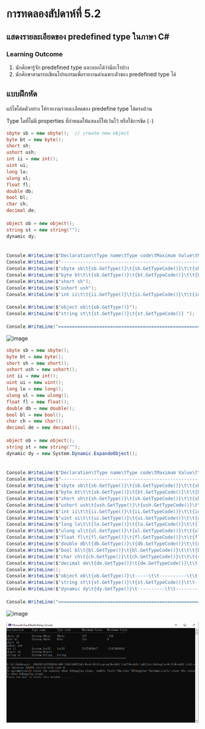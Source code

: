 # การทดลองสัปดาห์ที่ 5.2 #
## แสดงรายละเอียดของ predefined type ในภาษา C#  ##


### Learning Outcome ###
1. นักศึกษารู้จัก predefined type และบอกได้ว่ามีอะไรบ้าง
2. นักศึกษาสามารถเขียนโปรแกรมเพื่อรายงานค่าเฉพาะตัวของ predefined type ได้

## แบบฝึกหัด ##

แก้ไขโค้ดตัวอย่าง ให้รายงานรายละเอียดของ predefine type ได้ครบถ้วน

Type ใดที่ไม่มี properties ที่กำหนดให้แสดงก็ให้เว้นไว้ หรือใช้การขีด (`-`)
```cs
sbyte sb = new sbyte();  // create new object
byte bt = new byte();
short sh;                 
ushort ush;
int ii = new int();
uint ui;
long lo;
ulong ul;
float fl;
double db;
bool bl;
char ch;
decimal de;

object ob = new object();
string st = new string("");
dynamic dy;


Console.WriteLine($"Declaration\tType name\tType code\tMaximum Value\tMinimum Value");
Console.WriteLine($"----------------------------------------------------------------------------");
Console.WriteLine($"sbyte sb\t{sb.GetType()}\t{sb.GetTypeCode()}\t\t{sbyte.MaxValue}\t\t{sbyte.MinValue}");
Console.WriteLine($"byte bt\t\t{sb.GetType()}\t{bt.GetTypeCode()}\t\t{byte.MaxValue}\t\t{byte.MinValue}");
Console.WriteLine($"short sh");
Console.WriteLine($"ushort ush");
Console.WriteLine($"int ii\t\t{ii.GetType()}\t{ii.GetTypeCode()}\t\t{int.MaxValue}\t{int.MinValue} ");

Console.WriteLine($"object ob\t{ob.GetType()}");
Console.WriteLine($"string st\t{st.GetType()}\t{st.GetTypeCode()} ");

Console.WriteLine("============================================================================");

```
![image](https://user-images.githubusercontent.com/115066431/236641453-62f28e5a-1a00-43f6-82fa-61d7bbc5b20b.png)
```cs
sbyte sb = new sbyte();
byte bt = new byte();
short sh = new short();
ushort ush = new ushort();
int ii = new int();
uint ui = new uint();
long lo = new long();
ulong ul = new ulong();
float fl = new float();
double db = new double();
bool bl = new bool();
char ch = new char();
decimal de = new decimal();

object ob = new object();
string st = new string("");
dynamic dy = new System.Dynamic.ExpandoObject();


Console.WriteLine($"Declaration\tType name\tType code\tMaximum Value\t\tMinimum Value");
Console.WriteLine($"------------------------------------------------------------------------------------------------------------------");
Console.WriteLine($"sbyte sb\t{sb.GetType()}\t{sb.GetTypeCode()}\t\t{sbyte.MaxValue}\t\t\t{sbyte.MinValue}");
Console.WriteLine($"byte bt\t\t{sb.GetType()}\t{bt.GetTypeCode()}\t\t{byte.MaxValue}\t\t\t{byte.MinValue}");
Console.WriteLine($"short sh\t{sh.GetType()}\t{sh.GetTypeCode()}\t\t{short.MaxValue}\t\t\t{short.MinValue}");
Console.WriteLine($"ushort ush\t{ush.GetType()}\t{ush.GetTypeCode()}\t\t{ushort.MaxValue}\t\t\t{ushort.MinValue}");
Console.WriteLine($"int ii\t\t{ii.GetType()}\t{ii.GetTypeCode()}\t\t{int.MaxValue}\t\t{int.MinValue} ");
Console.WriteLine($"uint ui\t\t{ui.GetType()}\t{ui.GetTypeCode()}\t\t{uint.MaxValue}\t\t{uint.MinValue}");
Console.WriteLine($"long lo\t\t{lo.GetType()}\t{lo.GetTypeCode()}\t\t{long.MaxValue}\t{long.MinValue}");
Console.WriteLine($"ulong ul\t{ul.GetType()}\t{ul.GetTypeCode()}\t\t{ulong.MaxValue}\t{ulong.MinValue}");
Console.WriteLine($"float fl\t{fl.GetType()}\t{fl.GetTypeCode()}\t\t{float.MaxValue}\t\t{float.MinValue}");
Console.WriteLine($"double db\t{db.GetType()}\t{db.GetTypeCode()}\t\t{double.MaxValue}\t{double.MinValue}");
Console.WriteLine($"bool bl\t{bl.GetType()}\t{bl.GetTypeCode()}\t\t\t{bool.TrueString}\t\t\t{bool.FalseString}");
Console.WriteLine($"char ch\t{ch.GetType()}\t{ch.GetTypeCode()}\t\t\t{char.MaxValue}\t\t{char.MinValue}");
Console.WriteLine($"decimal de\t{de.GetType()}\t{de.GetTypeCode()}\t\t{decimal.MaxValue}\t{decimal.MinValue}");
Console.WriteLine();
Console.WriteLine($"object ob\t{ob.GetType()}\t-----\t\t----------\t\t----------");
Console.WriteLine($"string st\t{st.GetType()}\t{st.GetTypeCode()}\t\t----------\t\t----------");
Console.WriteLine($"dynamic dy\t{dy.GetType()}\t----------\t\t----------");

Console.WriteLine("==================================================================================================================");
```

![image](https://user-images.githubusercontent.com/115066431/236641498-c6b342dd-bc3e-479a-abf2-1c909b2362dd.png)


![](./Pictures/Lab5_2_Pic1.png)
